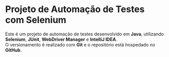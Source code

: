 # Projeto de Automação de Testes com Selenium

Este é um projeto de automação de testes desenvolvido em **Java**, utilizando **Selenium**, **JUnit**, **WebDriver Manager** e **IntelliJ IDEA**.  
O versionamento é realizado com **Git** e o repositório está hospedado no **GitHub**.

